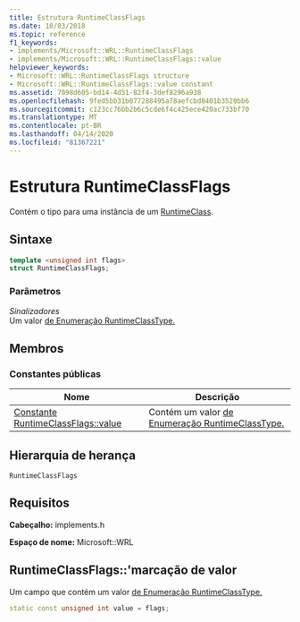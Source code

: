 ```yaml
---
title: Estrutura RuntimeClassFlags
ms.date: 10/03/2018
ms.topic: reference
f1_keywords:
- implements/Microsoft::WRL::RuntimeClassFlags
- implements/Microsoft::WRL::RuntimeClassFlags::value
helpviewer_keywords:
- Microsoft::WRL::RuntimeClassFlags structure
- Microsoft::WRL::RuntimeClassFlags::value constant
ms.assetid: 7098d605-bd14-4d51-82f4-3def8296a938
ms.openlocfilehash: 9fed5bb31b077288495a78aefcbd8401b3520bb6
ms.sourcegitcommit: c123cc76bb2b6c5cde6f4c425ece420ac733bf70
ms.translationtype: MT
ms.contentlocale: pt-BR
ms.lasthandoff: 04/14/2020
ms.locfileid: "81367221"
---
```

# <a name="runtimeclassflags-structure"></a>Estrutura RuntimeClassFlags

Contém o tipo para uma instância de um [RuntimeClass](runtimeclass-class.md).

## <a name="syntax"></a>Sintaxe

```cpp
template <unsigned int flags>
struct RuntimeClassFlags;
```

### <a name="parameters"></a>Parâmetros

*Sinalizadores*<br/>
Um valor [de Enumeração RuntimeClassType.](runtimeclasstype-enumeration.md)

## <a name="members"></a>Membros

### <a name="public-constants"></a>Constantes públicas

|Nome|Descrição|
|----------|-----------------|
|[Constante RuntimeClassFlags::value](#value-constant)|Contém um valor [de Enumeração RuntimeClassType.](runtimeclasstype-enumeration.md)|

## <a name="inheritance-hierarchy"></a>Hierarquia de herança

`RuntimeClassFlags`

## <a name="requirements"></a>Requisitos

**Cabeçalho:** implements.h

**Espaço de nome:** Microsoft::WRL

## <a name="runtimeclassflagsvalue-constant"></a><a name="value-constant"></a>RuntimeClassFlags::'marcação de valor

Um campo que contém um valor [de Enumeração RuntimeClassType.](runtimeclasstype-enumeration.md)

```cpp
static const unsigned int value = flags;
```
